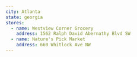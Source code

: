 ```yaml
---
city: Atlanta
state: georgia
stores:
  - name: Westview Corner Grocery
    address: 1562 Ralph David Abernathy Blvd SW
  - name: Nature's Pick Market
    address: 660 Whitlock Ave NW
---
```

